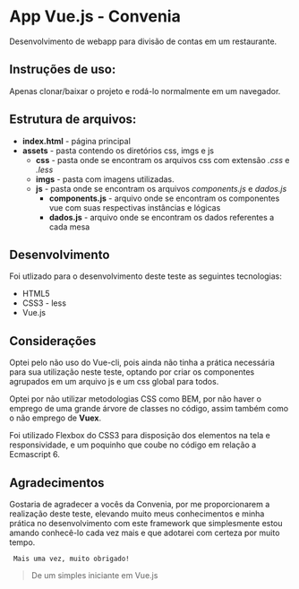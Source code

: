 # App Vue.js - Convenia
Desenvolvimento de webapp para divisão de contas em um restaurante.

## Instruções de uso:
Apenas clonar/baixar o projeto e rodá-lo normalmente em um navegador.

## Estrutura de arquivos:
- **index.html** - página principal
- **assets** - pasta contendo os diretórios css, imgs e js
  - **css** - pasta onde se encontram os arquivos css com extensão *.css* e *.less*
  - **imgs** - pasta com imagens utilizadas.
  - **js** - pasta onde se encontram os arquivos *components.js* e *dados.js*
    - **components.js** - arquivo onde se encontram os componentes vue com suas respectivas instâncias e lógicas
    - **dados.js** - arquivo onde se encontram os dados referentes a cada mesa 
  
## Desenvolvimento
Foi utlizado para o desenvolvimento deste teste as seguintes tecnologias:
- HTML5
- CSS3 - less
- Vue.js

## Considerações
Optei pelo não uso do Vue-cli, pois ainda não tinha a prática necessária para sua utilização neste teste, optando por criar os componentes agrupados em um arquivo js e um css global para todos.  

Optei por não utilizar metodologias CSS como BEM, por não haver o emprego de uma grande árvore de classes no código, assim também como o não emprego de **Vuex**.

Foi utilizado Flexbox do CSS3 para disposição dos elementos na tela e responsividade, e um poquinho que coube no código em relação a Ecmascript 6.

## Agradecimentos
Gostaria de agradecer a vocês da Convenia, por me proporcionarem a realização deste teste, elevando muito meus conhecimentos e minha prática no desenvolvimento com este framework que simplesmente estou amando conhecê-lo cada vez mais e que adotarei com certeza por muito tempo.

     Mais uma vez, muito obrigado!
     
 > De um simples iniciante em Vue.js
